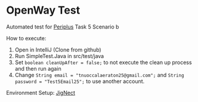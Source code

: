 # OpenWay Test

Automated test for [Periplus](https://www.periplus.com/) Task 5 Scenario b

How to execute:
1. Open in IntelliJ (Clone from github)
2. Run SimpleTest.Java in src/test/java
3. Set `boolean cleanUpAfter = false;` to not execute the clean up process and then run again
4. Change `String email = "tnuoccalaeraton25@gmail.com";` and `String password = "Test5Email25";` to use another account.

Environment Setup: [JigNect](https://jignect.tech/test-automation-a-beginners-guide-to-selenium-with-java-and-testng/)